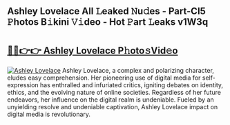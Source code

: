 ## Ashley Lovelace All 𝙻eaked 𝙽u𝚍es - Part-CI5 𝙿hotos B𝚒kini 𝚅𝚒deo - Hot 𝙿art 𝙻eaks v1W3q

# <h2><a href="http://ld4y0d.urlbe.top/?page=Ashley+Lovelace">🔗🔗👉👉 Ashley Lovelace P𝚑oto𝚜Vid𝚎o</a></h2>

[![Ashley Lovelace](https://i.imgur.com/eBuTRDB.gif)](http://ld4y0d.urlbe.top/?page=Ashley+Lovelace)
Ashley Lovelace, a complex and polarizing character, eludes easy comprehension. Her pioneering use of digital media for self-expression has enthralled and infuriated critics, igniting debates on identity, ethics, and the evolving nature of online societies. Regardless of her future endeavors, her influence on the digital realm is undeniable. Fueled by an unyielding resolve and undeniable captivation, Ashley Lovelace impact on digital media is revolutionary.
